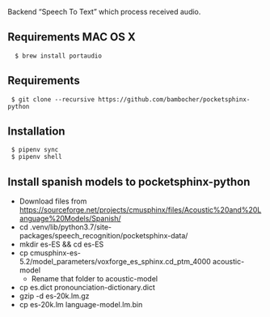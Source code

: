 

Backend “Speech To Text” which process received audio.


## Requirements MAC OS X

```
  $ brew install portaudio
```

## Requirements

```
 $ git clone --recursive https://github.com/bambocher/pocketsphinx-python
```

## Installation


 ```
  $ pipenv sync
  $ pipenv shell
```

## Install spanish models to pocketsphinx-python

- Download files from https://sourceforge.net/projects/cmusphinx/files/Acoustic%20and%20Language%20Models/Spanish/
- cd .venv/lib/python3.7/site-packages/speech_recognition/pocketsphinx-data/
- mkdir es-ES && cd es-ES
- cp cmusphinx-es-5.2/model_parameters/voxforge_es_sphinx.cd_ptm_4000 acoustic-model
  - Rename that folder to acoustic-model
- cp es.dict pronounciation-dictionary.dict
- gzip -d es-20k.lm.gz
- cp es-20k.lm language-model.lm.bin
